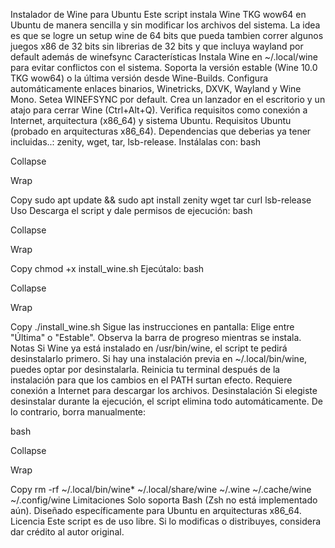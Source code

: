 Instalador de Wine para Ubuntu
Este script instala Wine TKG wow64 en Ubuntu de manera sencilla y sin modificar los archivos del sistema. La idea es que se logre un setup wine de 64 bits que pueda tambien correr algunos juegos x86 de 32 bits sin librerias de 32 bits
y que incluya wayland por default además de winefsync
Características
Instala Wine en ~/.local/wine para evitar conflictos con el sistema.
Soporta la versión estable (Wine 10.0 TKG wow64) o la última versión desde Wine-Builds.
Configura automáticamente enlaces binarios, Winetricks, DXVK, Wayland y Wine Mono.
Setea WINEFSYNC por default.
Crea un lanzador en el escritorio y un atajo para cerrar Wine (Ctrl+Alt+Q).
Verifica requisitos como conexión a Internet, arquitectura (x86_64) y sistema Ubuntu.
Requisitos
Ubuntu (probado en arquitecturas x86_64).
Dependencias que deberias ya tener incluidas..: zenity, wget, tar, lsb-release.
Instálalas con:
bash

Collapse

Wrap

Copy
sudo apt update && sudo apt install zenity wget tar curl lsb-release
Uso
Descarga el script y dale permisos de ejecución:
bash

Collapse

Wrap

Copy
chmod +x install_wine.sh
Ejecútalo:
bash

Collapse

Wrap

Copy
./install_wine.sh
Sigue las instrucciones en pantalla:
Elige entre "Última" o "Estable".
Observa la barra de progreso mientras se instala.
Notas
Si Wine ya está instalado en /usr/bin/wine, el script te pedirá desinstalarlo primero.
Si hay una instalación previa en ~/.local/bin/wine, puedes optar por desinstalarla.
Reinicia tu terminal después de la instalación para que los cambios en el PATH surtan efecto.
Requiere conexión a Internet para descargar los archivos.
Desinstalación
Si elegiste desinstalar durante la ejecución, el script elimina todo automáticamente. De lo contrario, borra manualmente:

bash

Collapse

Wrap

Copy
rm -rf ~/.local/bin/wine* ~/.local/share/wine ~/.wine ~/.cache/wine ~/.config/wine
Limitaciones
Solo soporta Bash (Zsh no está implementado aún).
Diseñado específicamente para Ubuntu en arquitecturas x86_64.
Licencia
Este script es de uso libre. Si lo modificas o distribuyes, considera dar crédito al autor original.
